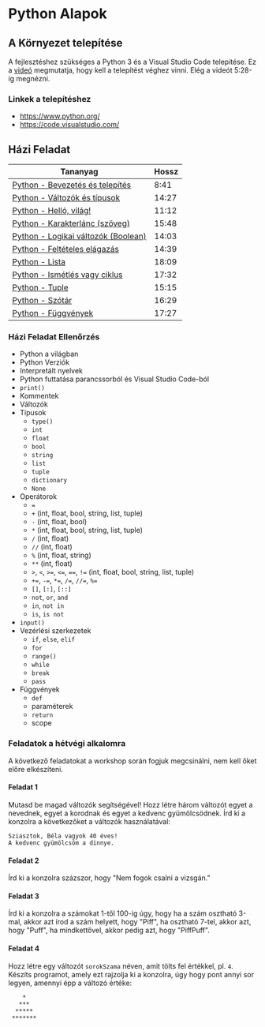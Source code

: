 # Python Alapok

## A Környezet telepítése

A fejlesztéshez szükséges a Python 3 és a Visual Studio Code telepítése.
Ez a [videó](https://www.youtube.com/watch?v=U4tBaFuLEzY&end=328) megmutatja,
hogy kell a telepítést véghez vinni. Elég a videót 5:28-ig megnézni.

### Linkek a telepítéshez

- <https://www.python.org/>
- <https://code.visualstudio.com/>

## Házi Feladat

| Tananyag | Hossz |
| -------- | ----- |
| [Python - Bevezetés és telepítés](https://www.youtube.com/watch?v=kr-pmSBeKzM) | 8:41 |
| [Python - Változók és típusok](https://www.youtube.com/watch?v=ss_ZR2XkL-E) | 14:27 |
| [Python - Helló, világ!](https://www.youtube.com/watch?v=zY2lLb-2Q88) | 11:12 |
| [Python - Karakterlánc (szöveg)](https://www.youtube.com/watch?v=uapT_JPjrBk) | 15:48 |
| [Python - Logikai változók (Boolean)](https://www.youtube.com/watch?v=_DBOiV4R9rg) | 14:03 |
| [Python - Feltételes elágazás](https://www.youtube.com/watch?v=BYdQLRIkWC0) | 14:39 |
| [Python - Lista](https://www.youtube.com/watch?v=hoJBELib22Y) | 18:09 |
| [Python - Ismétlés vagy ciklus](https://www.youtube.com/watch?v=mNrG0yImpvA) | 17:32 |
| [Python - Tuple](https://www.youtube.com/watch?v=hHu7z2p-Dxk) | 15:15 |
| [Python - Szótár](https://www.youtube.com/watch?v=TzuhLLs8Oa0) | 16:29 |
| [Python - Függvények](https://www.youtube.com/watch?v=P_l6dzefLsE) | 17:27 |

### Házi Feladat Ellenőrzés

- Python a világban
- Python Verziók
- Interpretált nyelvek
- Python futtatása parancssorból és Visual Studio Code-ból
- `print()`
- Kommentek
- Változók
- Típusok
  - `type()`
  - `int`
  - `float`
  - `bool`
  - `string`
  - `list`
  - `tuple`
  - `dictionary`
  - `None`
- Operátorok
  - `=`
  - `+`  (int, float, bool, string, list, tuple)
  - `-`  (int, float, bool)
  - `*`  (int, float, bool, string, list, tuple)
  - `/`  (int, float)
  - `//` (int, float)
  - `%`  (int, float, string)
  - `**` (int, float)
  - `>`, `<`, `>=`, `<=`, `==`, `!=`  (int, float, bool, string, list, tuple)
  - `+=`, `-=`, `*=`, `/=`, `//=`, `%=`
  - `[]`, `[:]`, `[::]`
  - `not`, `or`, `and`
  - `in`, `not in`
  - `is`, `is not`
- `input()`
- Vezérlési szerkezetek
  - `if`, `else`, `elif`
  - `for`
  - `range()`
  - `while`
  - `break`
  - `pass`
- Függvények
  - `def`
  - paraméterek
  - `return`
  - scope

### Feladatok a hétvégi alkalomra

A következő feladatokat a workshop során fogjuk megcsinálni, nem kell őket előre
elkészíteni.

#### Feladat 1

Mutasd be magad változók segítségével! Hozz létre három változót egyet a nevednek, egyet a korodnak és egyet a kedvenc gyümölcsödnek.
Írd ki a konzolra a következőket a változók használatával:
```
Sziasztok, Béla vagyok 40 éves!
A kedvenc gyümölcsöm a dinnye.
```

#### Feladat 2

Írd ki a konzolra százszor, hogy "Nem fogok csalni a vizsgán."

#### Feladat 3

Írd ki a konzolra a számokat 1-től 100-ig úgy, hogy ha a szám osztható 3-mal, akkor azt írod a szám helyett, hogy "Piff", ha osztható 7-tel, akkor azt, hogy "Puff", ha mindkettővel, akkor pedig azt, hogy "PiffPuff".

#### Feladat 4

Hozz létre egy változót `sorokSzama` néven, amit tölts fel értékkel, pl. `4`. Készíts programot, amely ezt rajzolja ki a konzolra, úgy hogy pont annyi sor legyen, amennyi épp a változó értéke:
```
    *
   ***
  *****
 *******
```


